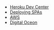 - [Heroku Dev Center](https://devcenter.heroku.com/categories/reference)
- [Deploying SPAs](https://medium.com/@baphemot/understanding-react-deployment-5a717d4378fd)
- [AWS](https://aws.amazon.com/getting-started/projects/deploy-nodejs-web-app/)
- [Digital Oceon](https://www.digitalocean.com/community/tutorials/how-to-set-up-a-node-js-application-for-production-on-ubuntu-16-04)
